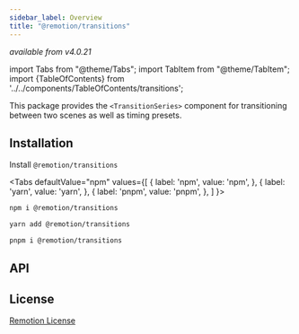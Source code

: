 ```yaml
---
sidebar_label: Overview
title: "@remotion/transitions"
---
```


_available from v4.0.21_

import Tabs from "@theme/Tabs";
import TabItem from "@theme/TabItem";
import {TableOfContents} from '../../components/TableOfContents/transitions';

This package provides the `<TransitionSeries>` component for transitioning between two scenes as well as timing presets.

## Installation

Install `@remotion/transitions`

<Tabs defaultValue="npm" values={[
{ label: 'npm', value: 'npm', },
{ label: 'yarn', value: 'yarn', },
{ label: 'pnpm', value: 'pnpm', },
]
}>
<TabItem value="npm">

```bash
npm i @remotion/transitions
```

</TabItem>
<TabItem value="yarn">

```bash
yarn add @remotion/transitions
```

</TabItem>
<TabItem value="pnpm">

```bash
pnpm i @remotion/transitions
```

</TabItem>
</Tabs>

## API

<TableOfContents />

## License

[Remotion License](https://remotion.dev/license)
